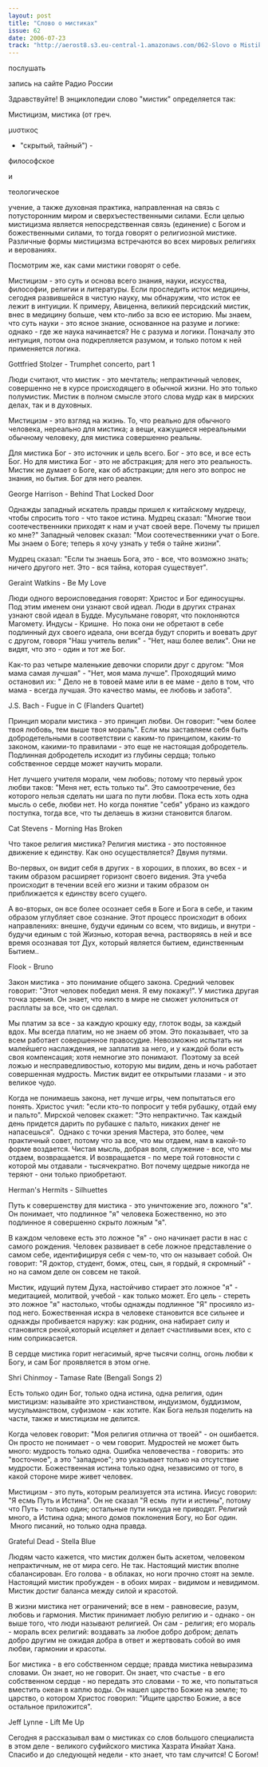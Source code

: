 ```yaml
---
layout: post
title: "Слово о мистиках"
issue: 62
date: 2006-07-23
track: "http://aerost8.s3.eu-central-1.amazonaws.com/062-Slovo o Mistikah.mp3"
---
```


послушать

запись на сайте Радио России

Здравствуйте! В энциклопедии слово "мистик" определяется так:

Мистицизм, мистика (от греч.

μυστικος

- "скрытый, тайный") -

философское

и

теологическое

учение, а также духовная практика, направленная на связь с потусторонним миром и сверхъестественными силами. Если целью мистицизма является непосредственная связь (единение) с Богом и божественными силами, то тогда говорят о религиозной мистике. Различные формы мистицизма встречаются во всех мировых религиях и верованиях.

Посмотрим же, как сами мистики говорят о себе.

Мистицизм - это суть и основа всего знания, науки, искусства, философии, религии и литературы. Если проследить исток медицины, сегодня развившейся в чистую науку, мы обнаружим, что исток ее лежит в интуиции. К примеру, Авиценна, великий персидский мистик, внес в медицину больше, чем кто-либо за всю ее историю. Мы знаем, что суть науки - это ясное знание, основанное на разуме и логике: однако - где же наука начинается? Не с разума и логики. Поначалу это интуиция, потом она подкрепляется разумом, и только потом к ней применяется логика.

Gottfried Stolzer - Trumphet concerto, part 1

Люди считают, что мистик - это мечтатель; непрактичный человек, совершенно не в курсе происходящего в обычной жизни. Но это только полумистик. Мистик в полном смысле этого слова мудр как в мирских делах, так и в духовных.

Мистицизм - это взгляд на жизнь. То, что реально для обычного человека, нереально для мистика; а вещи, кажущиеся нереальными обычному человеку, для мистика совершенно реальны.

Для мистика Бог - это источник и цель всего. Бог - это все, и все есть Бог. Но для мистика Бог - это не абстракция; для него это реальность. Мистик не думает о Боге, как об абстракции; для него это вопрос не знания, но бытия. Бог для него реален.

George Harrison - Behind That Locked Door

Однажды западный искатель правды пришел к китайскому мудрецу, чтобы спросить того - что такое истина. Мудрец сказал: "Многие твои соотечественники приходят к нам и учат своей вере. Почему ты пришел ко мне?" Западный человек сказал: "Мои соотечественники учат о Боге. Мы знаем о Боге; теперь я хочу узнать у тебя о тайне жизни".

Мудрец сказал: "Если ты знаешь Бога, это - все, что возможно знать; ничего другого нет. Это - вся тайна, которая существует".

Geraint Watkins - Be My Love

Люди одного вероисповедания говорят: Христос и Бог единосущны. Под этим именем они узнают свой идеал. Люди в других странах узнают свой идеал в Будде. Мусульмане говорят, что поклоняются Магомету. Индусы - Кришне.  Но пока они не обретают в себе подлинный дух своего идеала, они всегда будут спорить и воевать друг с другом, говоря "Наш учитель велик" - "Нет, наш более велик". Они не видят, что это - один и тот же Бог.

Как-то раз четыре маленькие девочки спорили друг с другом: "Моя мама самая лучшая" - "Нет, моя мама лучше". Проходящий мимо остановил их: " Дело не в товоей маме или в ее маме - дело в том, что мама - всегда лучшая. Это качество мамы, ее любовь и забота".

J.S. Bach - Fugue in C (Flanders Quartet)

Принцип морали мистика - это принцип любви. Он говорит: "чем более твоя любовь, тем выше твоя мораль". Если мы заставляем себя быть добродетельными в соответствии с каким-то принципом, каким-то законом, какими-то правилами - это еще не настоящая добродетель. Подлинная добродетель исходит из глубины сердца; только собственное сердце может научить морали.

Нет лучшего учителя морали, чем любовь; потому что первый урок любви таков: "Меня нет, есть только ты". Это самоотречение, без которого нельзя сделать ни шага по пути любви. Пока есть хоть одна мысль о себе, любви нет. Но когда понятие "себя" убрано из каждого поступка, тогда все, что ты делаешь в жизни становится благом.

Cat Stevens - Morning Has Broken

Что такое религия мистика? Религия мистика - это постоянное движение к единству. Как оно осуществляется? Двумя путями.

Во-первых, он видит себя в других - в хороших, в плохих, во всех - и таким образом расширяет горизонт своего видения. Эта учеба происходит в течении всей его жизни и таким образом он приближается к единству всего сущего.

А во-вторых, он все более осознает себя в Боге и Бога в себе, и таким образом углубляет свое сознание. Этот процесс происходит в обоих направлениях: внешне, будучи единым со всем, что видишь, и внутри - будучи единым с той Жизнью, которая вечна, растворяясь в ней и все время осознавая тот Дух, который является бытием, единственным Бытием..

Flook - Bruno

Закон мистика - это понимание общего закона. Средний человек говорит: "Этот человек победил меня. Я ему покажу!". У мистика другая точка зрения. Он знает, что никто в мире не сможет уклониться от расплаты за все, что он сделал.

Мы платим за все - за каждую крошку еду, глоток воды, за каждый вдох. Мы всегда платим, но не знаем об этом. Это показывает, что за всем работает совершенное правосудие. Невозможно испытать ни малейшего наслаждения, не заплатив за него, и у каждой боли есть своя компенсация; хотя немногие это понимают.  Поэтому за всей ложью и несправедливостью, которую мы видим, день и ночь работает совершенная мудрость. Мистик видит ее открытыми глазами - и это великое чудо.

Когда не понимаешь закона, нет лучше игры, чем попытаться его понять. Христос учил: "если кто-то попросит у тебя рубашку, отдай ему и пальто". Мирской человек скажет: "Это непрактично. Так каждый день придется дарить по рубашке с пальто, никаких денег не напасешься".  Однако с точки зрения Мастера, это более, чем практичный совет, потому что за все, что мы отдаем, нам в какой-то форме воздается. Чистая мысль, добрая воля, служение - все, что мы отдаем, возвращается. И возвращается - по мере той готовности с которой мы отдавали - тысячекратно. Вот почему щедрые никогда не теряют - они только приобретают.

Herman's Hermits - Silhuettes

Путь к совершенству для мистика - это уничтожение эго, ложного "я". Он понимает, что подлинное "я" человека Божественно, но это подлинное я совершенно скрыто ложным "я".

В каждом человеке есть это ложное "я" - оно начинает расти в нас с самого рождения. Человек развивает в себе ложное представление о самом себе, идентифицируя себя с чем-то, что он называет собой. Он говорит: "Я доктор, студент, бомж, отец, сын, я гордый, я скромный" - но на самом деле он совсем не такой.

Мистик, идущий путем Духа, настойчиво стирает это ложное "я" - медитацией, молитвой, учебой - как только может. Его цель - стереть это ложное "я" настолько, чтобы однажды подлинное "Я" просияло из-под него. Божественная искра в человеке становится все сильнее и однажды пробивается наружу: как родник, она набирает силу и становится рекой,который исцеляет и делает счастливыми всех, кто с ним соприкасается.

В сердце мистика горит негасимый, ярче тысячи солнц, огонь любви к Богу, и сам Бог проявляется в этом огне.

Shri Chinmoy - Tamase Rate (Bengali Songs 2)

Есть только один Бог, только одна истина, одна религия, один мистицизм: называйте это христианством, индуизмом, буддизмом, мусульманством, суфизмом - как хотите. Как Бога нельзя поделить на части, также и мистицизм не делится.

Когда человек говорит: "Моя религия отлична от твоей" - он ошибается. Он просто не понимает - о чем говорит. Мудростей не может быть много: мудрость только одна. Ошибка человечества - говорить: это "восточное", а это "западное"; это указывает только на отсутствие мудрости. Божественная истина только одна, независимо от того, в какой стороне мире живет человек.

Мистицизм - это путь, которым реализуется эта истина. Иисус говорил: "Я есмь Путь и Истина". Он не сказал "Я есмь  пути и истины", потому что Путь - только один; остальные пути никуда не приводят. Религий много, а Истина одна; много домов поклонения Богу, но Бог один.  Много писаний, но только одна правда.

Grateful Dead - Stella Blue

Людям часто кажется, что мистик должен быть аскетом, человеком непрактичным, не от мира сего. Не так. Настоящий мистик вполне сбалансирован. Его голова - в облаках, но ноги прочно стоят на земле. Настоящий мистик пробужден - в обоих мирах - видимом и невидимом. Мистик достиг баланса между силой и красотой.

В жизни мистика нет ограничений; все в нем - равновесие, разум, любовь и гармония. Мистик принимает любую религию и - однако - он выше того, что люди называют религией. Он сам - религия; его мораль - мораль всех религий: воздавать за любое добро добром; делать добро другим не ожидая добра в ответ и жертвовать собой во имя любви, гармонии и красоты.

Бог мистика - в его собственном сердце; правда мистика невыразима словами. Он знает, но не говорит. Он знает, что счастье - в его собственном сердце - но передать это словами - то же, что попытаться вместить океан в каплю воды. Он нашел царство Божие на земле; то царство, о котором Христос говорил: "Ищите царство Божие, а все остальное приложится".

Jeff Lynne - Lift Me Up

Сегодня я рассказывал вам о мистиках со слов большого специалиста в этом деле - великого суфийского мистика Хазрата Инайат Хана. Спасибо и до следующей недели - кто знает, что там случится! С Богом!
